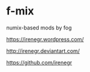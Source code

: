# f-mix
numix-based mods by fog

https://irenegr.wordpress.com/

http://irenegr.deviantart.com/

https://github.com/irenegr
